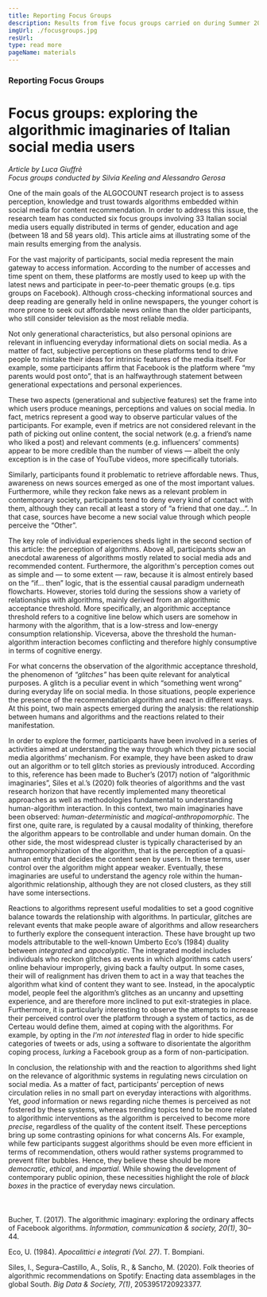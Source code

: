 ```yaml
---
title: Reporting Focus Groups
description: Results from five focus groups carried on during Summer 2021
imgUrl: ./focusgroups.jpg
resUrl: 
type: read more
pageName: materials
---
```

### Reporting Focus Groups
# Focus groups: exploring the algorithmic imaginaries of Italian social media users
*Article by Luca Giuffrè*   
*Focus groups conducted by Silvia Keeling and Alessandro Gerosa*

One of the main goals of the ALGOCOUNT research project is to assess perception, knowledge and trust towards algorithms embedded within social media for content recommendation. In order to address this issue, the research team has conducted six focus groups involving 33 Italian social media users equally distributed in terms of gender, education and age (between 18 and 58 years old). This article aims at illustrating some of the main results emerging from the analysis.


For the vast majority of participants, social media represent the main gateway to access information. According to the number of accesses and time spent on them, these platforms are mostly used to keep up with the latest news and participate in peer-to-peer thematic groups (e.g. tips groups on Facebook). Although cross-checking informational sources and deep reading are generally held in online newspapers, the younger cohort is more prone to seek out affordable news online than the older participants, who still consider television as the most reliable media.

Not only generational characteristics, but also personal opinions are relevant in influencing everyday informational diets on social media. As a matter of fact, subjective perceptions on these platforms tend to drive people to mistake their ideas for intrinsic features of the media itself. For example, some participants affirm that Facebook is the platform where “my parents would post onto”, that is an halfwaythrough statement between generational expectations and personal experiences.

These two aspects (generational and subjective features) set the frame into which users produce meanings, perceptions and values on social media. In fact, metrics represent a good way to observe particular values of the participants. For example, even if metrics are not considered relevant in the path of picking out online content, the social network (e.g. a friend’s name who liked a post) and relevant comments (e.g. influencers’ comments) appear to be more credible than the number of views — albeit the only exception is in the case of YouTube videos, more specifically tutorials.

Similarly, participants found it problematic to retrieve affordable news. Thus, awareness on news sources emerged as one of the most important values. Furthermore, while they reckon fake news as a relevant problem in contemporary society, participants tend to deny every kind of contact with them, although they can recall at least a story of “a friend that one day…”. In that case, sources have become a new social value through which people perceive the “Other”.

The key role of individual experiences sheds light in the second section of this article: the perception of algorithms. Above all, participants show an anecdotal awareness of algorithms mostly related to social media ads and recommended content. Furthermore, the algorithm's perception comes out as simple and — to some extent — raw, because it is almost entirely based on the “if… then” logic, that is the essential causal paradigm underneath flowcharts.
However, stories told during the sessions show a variety of relationships with algorithms, mainly derived from an algorithmic acceptance threshold. More specifically, an algorithmic acceptance threshold refers to a cognitive line below which users are somehow in harmony with the algorithm, that is a low-stress and low-energy consumption relationship. Viceversa, above the threshold the human-algorithm interaction becomes conflicting and therefore highly consumptive in terms of cognitive energy.

For what concerns the observation of the algorithmic acceptance threshold, the phenomenon of *“glitches”* has been quite relevant for analytical purposes. A glitch is a peculiar event in which “something went wrong” during everyday life on social media. In those situations, people experience the presence of the recommendation algorithm and react in different ways. At this point, two main aspects emerged during the analysis: the relationship between humans and algorithms and the reactions related to their manifestation.

In order to explore the former, participants have been involved in a series of activities aimed at understanding the way through which they picture social media algorithms’ mechanism. For example, they have been asked to draw out an algorithm or to tell glitch stories as previously introduced. According to this, reference has been made to Bucher’s (2017) notion of “algorithmic imaginaries”, Siles et al.’s (2020) folk theories of algorithms and the vast research horizon that have recently implemented many theoretical approaches as well as methodologies fundamental to understanding human-algorithm interaction.
In this context, two main imaginaries have been observed: *human-deterministic* and *magical-anthropomorphic*. The first one, quite rare, is regulated by a causal modality of thinking, therefore the algorithm appears to be controllable and under human domain. On the other side, the most widespread cluster is typically characterised by an anthropomorphization of the algorithm, that is the perception of a quasi-human entity that decides the content seen by users. In these terms, user control over the algorithm might appear weaker. 
Eventually, these imaginaries are useful to understand the agency role within the human-algorithmic relationship, although they are not closed clusters, as they still have some intersections.

Reactions to algorithms represent useful modalities to set a good cognitive balance towards the relationship with algorithms. In particular, glitches are relevant events that make people aware of algorithms and allow researchers to furtherly explore the consequent interaction. These have brought up two models attributable to the well-known Umberto Eco’s (1984) duality between *integrated* and *apocalyptic*. The integrated model includes individuals who reckon glitches as events in which algorithms catch users’ online behaviour improperly, giving back a faulty output. In some cases, their will of realignment has driven them to act in a way that teaches the algorithm what kind of content they want to see. Instead, in the apocalyptic model, people feel the algorithm’s glitches as an uncanny and upsetting experience, and are therefore more inclined to put exit-strategies in place. Furthermore, it is particularly interesting to observe the attempts to increase their perceived control over the platform through a system of tactics, as de Certeau would define them, aimed at coping with the algorithms. For example, by opting in the *I'm not interested* flag in order to hide specific categories of tweets or ads, using a software to disorientate the algorithm coping process, *lurking* a Facebook group as a form of non-participation.

In conclusion, the relationship with and the reaction to algorithms shed light on the relevance of algorithmic systems in regulating news circulation on social media. As a matter of fact, participants’ perception of news circulation relies in no small part on everyday interactions with algorithms. Yet, *good* information or news regarding niche themes is perceived as not fostered by these systems, whereas trending topics tend to be more related to algorithmic interventions as the algorithm is perceived to become more *precise*, regardless of the quality of the content itself. These perceptions bring up some contrasting opinions for what concerns AIs. For example, while few participants suggest algorithms should be even more efficient in terms of recommendation, others would rather systems programmed to prevent filter bubbles. Hence, they believe these should be more *democratic*, *ethical*, and *impartial*. While showing the development of contemporary public opinion, these necessities highlight the role of *black boxes* in the practice of everyday news circulation.  
&nbsp;  
&nbsp;    
&nbsp;   
Bucher, T. (2017). The algorithmic imaginary: exploring the ordinary affects of Facebook algorithms. *Information, communication & society, 20(1)*, 30–44.  

Eco, U. (1984). *Apocalittici e integrati (Vol. 27)*. T. Bompiani.  
   
Siles, I., Segura–Castillo, A., Solís, R., & Sancho, M. (2020). Folk theories of algorithmic recommendations on Spotify: Enacting data assemblages in the global South. *Big Data & Society, 7(1)*, 2053951720923377.

